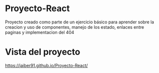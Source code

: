 # Proyecto-React
Proyecto creado como parte de un ejercicio básico para aprender sobre la creacion y uso de componentes, manejo de los estado, enlaces entre paginas y implementacion del 404 

# Vista del proyecto
https://jaiber91.github.io/Proyecto-React/
